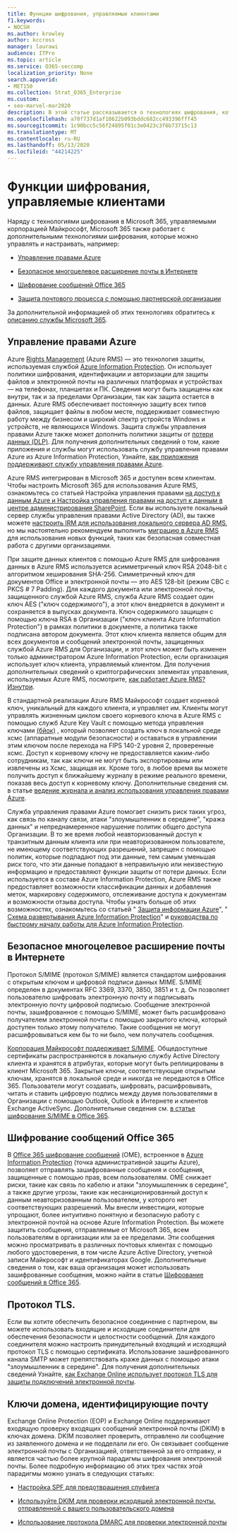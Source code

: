 ```yaml
---
title: Функции шифрования, управляемые клиентами
f1.keywords:
- NOCSH
ms.author: krowley
author: kccross
manager: laurawi
audience: ITPro
ms.topic: article
ms.service: O365-seccomp
localization_priority: None
search.appverid:
- MET150
ms.collection: Strat_O365_Enterprise
ms.custom:
- seo-marvel-mar2020
description: В этой статье рассказывается о технологиях шифрования, которыми можно управлять и настраивать в Microsoft 365.
ms.openlocfilehash: a70f737d1af10622b093bddc682cc493396fff45
ms.sourcegitcommit: 1c90bcc5c56f24895f01c3e0423c3f6b73715c13
ms.translationtype: MT
ms.contentlocale: ru-RU
ms.lasthandoff: 05/13/2020
ms.locfileid: "44214225"
---
```

# <a name="customer-managed-encryption-features"></a>Функции шифрования, управляемые клиентами

Наряду с технологиями шифрования в Microsoft 365, управляемыми корпорацией Майкрософт, Microsoft 365 также работает с дополнительными технологиями шифрования, которые можно управлять и настраивать, например:

- [Управление правами Azure](https://docs.microsoft.com/azure/information-protection/what-is-azure-rms)

- [Безопасное многоцелевое расширение почты в Интернете](https://blogs.technet.com/b/exchange/archive/2014/12/15/how-to-configure-s-mime-in-office-365.aspx)

- [Шифрование сообщений Office 365](https://products.office.com/en-us/exchange/office-365-message-encryption)

- [Защита почтового процесса с помощью партнерской организации](https://docs.microsoft.com/exchange/mail-flow-best-practices/use-connectors-to-configure-mail-flow/set-up-connectors-for-secure-mail-flow-with-a-partner)

За дополнительной информацией об этих технологиях обратитесь к [описанию службы Microsoft 365](https://technet.microsoft.com/library/office-365-service-descriptions.aspx).

## <a name="azure-rights-management"></a>Управление правами Azure

Azure [Rights Management](https://docs.microsoft.com/azure/information-protection/what-is-azure-rms) (Azure RMS) — это технология защиты, используемая службой [Azure Information Protection](https://docs.microsoft.com/information-protection/understand-explore/what-is-information-protection). Он использует политики шифрования, идентификации и авторизации для защиты файлов и электронной почты на различных платформах и устройствах — на телефонах, планшетах и ПК. Сведения могут быть защищены как внутри, так и за пределами Организации, так как защита остается в данных. Azure RMS обеспечивает постоянную защиту всех типов файлов, защищает файлы в любом месте, поддерживает совместную работу между бизнесом и широкий спектр устройств Windows и устройств, не являющихся Windows. Защита службы управления правами Azure также может дополнить политики защиты от [потери данных (DLP)](https://docs.microsoft.com/exchange/security-and-compliance/data-loss-prevention/data-loss-prevention). Для получения дополнительных сведений о том, какие приложения и службы могут использовать службу управления правами Azure из Azure Information Protection, Узнайте, [как приложения поддерживают службу управления правами Azure](https://docs.microsoft.com/information-protection/understand-explore/applications-support).

Azure RMS интегрирован в Microsoft 365 и доступен всем клиентам. Чтобы настроить Microsoft 365 для использования Azure RMS, ознакомьтесь со статьей Настройка управления правами [на доступ к данным Azure и Настройка управления правами на доступ к данным в центре администрирования SharePoint](https://technet.microsoft.com/library/dn151475(v=exchg.150).aspx). Если вы используете локальный сервер службы управления правами Active Directory (AD), вы также можете [настроить IRM для использования локального сервера AD RMS](https://docs.microsoft.com/office365/SecurityCompliance/configure-irm-to-use-an-on-premises-ad-rms-server), но мы настоятельно рекомендуем выполнить [миграцию в Azure RMS](https://docs.microsoft.com/azure/information-protection/migrate-from-ad-rms-to-azure-rms) для использования новых функций, таких как безопасная совместная работа с другими организациями.

При защите данных клиентов с помощью Azure RMS для шифрования данных в Azure RMS используется асимметричный ключ RSA 2048-bit с алгоритмом хеширования SHA-256. Симметричный ключ для документов Office и электронной почты — это AES 128-bit (режим CBC с PKCS # 7 Padding). Для каждого документа или электронной почты, защищенного службой Azure RMS, служба Azure RMS создает один ключ AES ("ключ содержимого"), а этот ключ внедряется в документ и сохраняется в выпусках документа. Ключ содержимого защищен с помощью ключа RSA в Организации ("ключ клиента Azure Information Protection") в рамках политики в документе, а политика также подписана автором документа. Этот ключ клиента является общим для всех документов и сообщений электронной почты, защищенных службой Azure RMS для Организации, и этот ключ может быть изменен только администратором Azure Information Protection, если организация использует ключ клиента, управляемый клиентом. Для получения дополнительных сведений о криптографических элементах управления, используемых Azure RMS, посмотрите, [как работает Azure RMS? Изнутри](https://docs.microsoft.com/information-protection/understand-explore/how-does-it-work).

В стандартной реализации Azure RMS Майкрософт создает корневой ключ, уникальный для каждого клиента, и управляет им. Клиенты могут управлять жизненным циклом своего корневого ключа в Azure RMS с помощью служб Azure Key Vault с помощью метода управления ключами [(бйок)](https://docs.microsoft.com/azure/information-protection/plan-implement-tenant-key) , который позволяет создать ключ в локальной среде хсмс (аппаратные модули безопасности) и оставаться в управлении этим ключом после перехода на FIPS 140-2 уровня 2, проверенные хсмс. Доступ к корневому ключу не предоставляется каким-либо сотрудникам, так как ключи не могут быть экспортированы или извлечены из Хсмс, защищая их. Кроме того, в любое время вы можете получить доступ к ближайшему журналу в режиме реального времени, показав весь доступ к корневому ключу. Дополнительные сведения см. в статье [ведение журнала и анализ использования управления правами Azure](https://docs.microsoft.com/azure/information-protection/log-analyze-usage).

Служба управления правами Azure помогает снизить риск таких угроз, как связь по каналу связи, атаки "злоумышленник в середине", "кража данных" и непреднамеренное нарушение политик общего доступа Организации. В то же время любой неавторизованный доступ к транзитным данным клиента или при неавторизованном пользователе, не имеющему соответствующих разрешений, запрещен с помощью политик, которые подпадают под эти данные, тем самым уменьшая риск того, что эти данные попадают в неправильную или неизвестную информацию и предоставляют функции защиты от потери данных. Если используется в составе Azure Information Protection, Azure RMS также предоставляет возможности классификации данных и добавления меток, маркировку содержимого, отслеживание доступа к документам и возможности отзыва доступа. Чтобы узнать больше об этих возможностях, ознакомьтесь со статьей " [Защита информации Azure](https://docs.microsoft.com/information-protection/understand-explore/what-is-information-protection)", " [Схема развертывания Azure Information Protection](https://docs.microsoft.com/information-protection/plan-design/deployment-roadmap)" и [руководства по быстрому началу работы для Azure Information Protection](https://docs.microsoft.com/information-protection/get-started/infoprotect-quick-start-tutorial).

## <a name="secure-multipurpose-internet-mail-extension"></a>Безопасное многоцелевое расширение почты в Интернете

Протокол S/MIME (протокол S/MIME) является стандартом шифрования с открытым ключом и цифровой подписи данных MIME. S/MIME определен в документах RFC 3369, 3370, 3850, 3851 и т. д. Он позволяет пользователю шифровать электронную почту и подписывать электронную почту цифровой подписью. Сообщение электронной почты, зашифрованное с помощью S/MIME, может быть расшифровано получателем электронной почты с помощью закрытого ключа, который доступен только этому получателю. Такие сообщения не могут расшифровываться кем бы то ни было, чем получатель сообщения.

[Корпорация Майкрософт поддерживает S/MIME](https://blogs.technet.com/b/exchange/archive/2014/12/15/how-to-configure-s-mime-in-office-365.aspx). Общедоступные сертификаты распространяются в локальную службу Active Directory клиента и хранятся в атрибутах, которые могут быть реплицированы в клиент Microsoft 365. Закрытые ключи, соответствующие открытым ключам, хранятся в локальной среде и никогда не передаются в Office 365. Пользователи могут создавать, шифровать, расшифровывать, читать и ставить цифровую подпись между двумя пользователями в Организации с помощью Outlook, Outlook в Интернете и клиентов Exchange ActiveSync. Дополнительные сведения см. [в статье шифрование S/MIME в Office 365](https://blogs.office.com/2014/02/26/smime-encryption-now-in-office-365/).

## <a name="office-365-message-encryption"></a>Шифрование сообщений Office 365

В [Office 365 шифрование сообщений](https://products.office.com/exchange/office-365-message-encryption) (OME), встроенное в [Azure Information Protection](https://docs.microsoft.com/information-protection/understand-explore/what-is-information-protection) (точка административной защиты Azure), позволяет отправлять зашифрованные сообщения и сообщения, защищенные с помощью прав, всем пользователям. OME снижает риски, такие как связь по кабелю и атаки "злоумышленник в середине", а также другие угрозы, такие как несанкционированный доступ к данным неавторизованным пользователем, у которого нет соответствующих разрешений. Мы внесли инвестиции, которые упрощают, более интуитивно понятную и безопасную работу с электронной почтой на основе Azure Information Protection. Вы можете защитить сообщения, отправляемые от Microsoft 365, всем пользователям в организации или за ее пределами. Эти сообщения можно просматривать в различных почтовых клиентах с помощью любого удостоверения, в том числе Azure Active Directory, учетной записи Майкрософт и идентификаторах Google. Дополнительные сведения о том, как ваша организация может использовать зашифрованные сообщения, можно найти в статье [Шифрование сообщений в Office 365](https://docs.microsoft.com/microsoft-365/compliance/ome).

## <a name="transport-layer-security"></a>Протокол TLS.   

Если вы хотите обеспечить безопасное соединение с партнером, вы можете использовать входящие и исходящие соединители для обеспечения безопасности и целостности сообщений. Для каждого соединителя можно настроить принудительный входящий и исходящий протокол TLS с помощью сертификата. Использование зашифрованного канала SMTP может препятствовать краже данных с помощью атаки "злоумышленник в середине". Для получения дополнительных сведений Узнайте, [как Exchange Online использует протокол TLS для защиты подключений электронной почты](https://docs.microsoft.com/microsoft-365/compliance/exchange-online-uses-tls-to-secure-email-connections).

## <a name="domain-keys-identified-mail"></a>Ключи домена, идентифицирующие почту

Exchange Online Protection (EOP) и Exchange Online поддерживают входящую проверку входящих сообщений электронной почты (DKIM) в ключах домена. DKIM позволяет проверить, отправлено ли сообщение из заявленного домена и не подделали ли его. Он связывает сообщение электронной почты с Организацией, ответственной за его отправку, и является частью более крупной парадигмы шифрования электронной почты. Более подробную информацию об этих трех частях этой парадигмы можно узнать в следующих статьях:

- [Настройка SPF для предотвращения спуфинга](https://docs.microsoft.com/office365/SecurityCompliance/set-up-spf-in-office-365-to-help-prevent-spoofing)

- [Используйте DKIM для проверки исходящей электронной почты, отправленной с вашего пользовательского домена](https://docs.microsoft.com/office365/SecurityCompliance/use-dkim-to-validate-outbound-email)

- [Использование протокола DMARC для проверки электронной почты](https://docs.microsoft.com/office365/SecurityCompliance/use-dmarc-to-validate-email)
